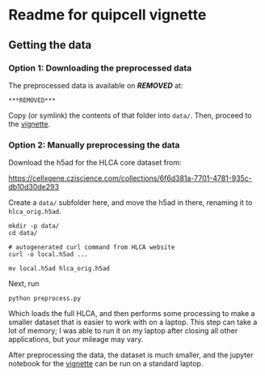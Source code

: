 # Readme for quipcell vignette

## Getting the data

### Option 1: Downloading the preprocessed data

The preprocessed data is available on ***REMOVED*** at:
```
***REMOVED***
```

Copy (or symlink) the contents of that folder into `data/`. Then,
proceed to the [vignette](vignette.ipynb).

### Option 2: Manually preprocessing the data

Download the h5ad for the HLCA core dataset from:

https://cellxgene.cziscience.com/collections/6f6d381a-7701-4781-935c-db10d30de293

Create a `data/` subfolder here, and move the h5ad in there, renaming
it to `hlca_orig.h5ad`.

```
mkdir -p data/
cd data/

# autogenerated curl command from HLCA website
curl -o local.h5ad ...

mv local.h5ad hlca_orig.h5ad
```

Next, run
```
python preprocess.py
```
Which loads the full HLCA, and then performs some processing to make a
smaller dataset that is easier to work with on a laptop. This step can
take a lot of memory; I was able to run it on my laptop after closing
all other applications, but your mileage may vary.

After preprocessing the data, the dataset is much smaller, and the
jupyter notebook for the [vignette](vignette.ipynb) can be run on a
standard laptop.
